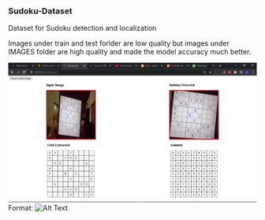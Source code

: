 ### Sudoku-Dataset
Dataset for Sudoku detection and localization

Images under train and test forlder are low quality but images under IMAGES folder are high quality and made the model accuracy much better.

![Final Project](final_product_sudoku.jpg)
Format: ![Alt Text](url)
